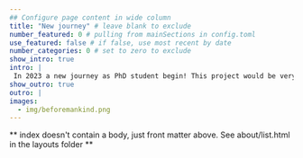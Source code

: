 ```yaml
---
## Configure page content in wide column
title: "New journey" # leave blank to exclude
number_featured: 0 # pulling from mainSections in config.toml
use_featured: false # if false, use most recent by date
number_categories: 0 # set to zero to exclude
show_intro: true
intro: |
 In 2023 a new journey as PhD student begin! This project would be very important for conservation in my country as it will help the Mauritian Wildlife Foundation to assess the impact of their management on the species survival and findings could be used to inform conservation research and data management elsewhere too.
show_outro: true
outro: |
images:
  - img/beforemankind.png
---
```


** index doesn't contain a body, just front matter above.
See about/list.html in the layouts folder **
